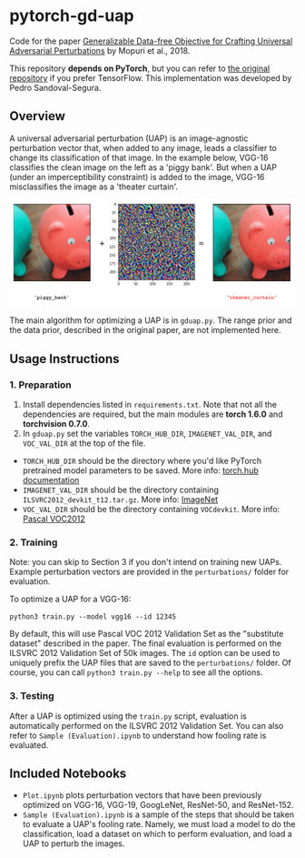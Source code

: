 # pytorch-gd-uap
Code for the paper [Generalizable Data-free Objective for Crafting Universal Adversarial Perturbations](https://arxiv.org/abs/1801.08092) by Mopuri et al., 2018.

This repository **depends on PyTorch**, but you can refer to [the original repository](https://github.com/val-iisc/GD-UAP) if you prefer TensorFlow. This implementation was developed by Pedro Sandoval-Segura.

## Overview
A universal adversarial perturbation (UAP) is an image-agnostic perturbation vector that, when added to any image, leads a classifier to change its classification of that image. In the example below, VGG-16 classifies the clean image on the left as a 'piggy bank'. But when a UAP (under an imperceptibility constraint) is added to the image, VGG-16 misclassifies the image as a 'theater curtain'.

![uap_addition](imgs/uap_addition.png)


The main algorithm for optimizing a UAP is in `gduap.py`. The range prior and the data prior, described in the original paper, are not implemented here.


## Usage Instructions

### 1. Preparation
1. Install dependencies listed in `requirements.txt`. Note that not all the dependencies are required, but the main modules are **torch 1.6.0** and **torchvision 0.7.0**.
2. In `gduap.py` set the variables `TORCH_HUB_DIR`, `IMAGENET_VAL_DIR`, and `VOC_VAL_DIR` at the top of the file.
- `TORCH_HUB_DIR` should be the directory where you'd like PyTorch pretrained model parameters to be saved. More info: [torch.hub documentation](https://pytorch.org/docs/stable/hub.html#torch.hub.get_dir)
- `IMAGENET_VAL_DIR` should be the directory containing `ILSVRC2012_devkit_t12.tar.gz`. More info: [ImageNet](http://image-net.org/index)
- `VOC_VAL_DIR` should be the directory containing `VOCdevkit`. More info: [Pascal VOC2012](http://host.robots.ox.ac.uk/pascal/VOC/voc2012/)


### 2. Training
Note: you can skip to Section 3 if you don't intend on training new UAPs. Example perturbation vectors are provided in the `perturbations/` folder for evaluation.

To optimize a UAP for a VGG-16:
```
python3 train.py --model vgg16 --id 12345
```
By default, this will use Pascal VOC 2012 Validation Set as the "substitute dataset" described in the paper. The final evaluation is performed on the ILSVRC 2012 Validation Set of 50k images. The `id` option can be used to uniquely prefix the UAP files that are saved to the `perturbations/` folder. Of course, you can call `python3 train.py --help` to see all the options.

### 3. Testing
After a UAP is optimized using the `train.py` script, evaluation is automatically performed on the ILSVRC 2012 Validation Set. You can also refer to `Sample (Evaluation).ipynb` to understand how fooling rate is evaluated.

## Included Notebooks

- `Plot.ipynb` plots perturbation vectors that have been previously optimized on VGG-16, VGG-19, GoogLeNet, ResNet-50, and ResNet-152.
- `Sample (Evaluation).ipynb` is a sample of the steps that should be taken to evaluate a UAP's fooling rate. Namely, we must load a model to do the classification, load a dataset on which to perform evaluation, and load a UAP to perturb the images.
